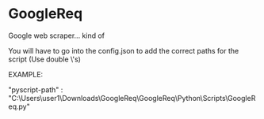# GoogleReq
Google web scraper... kind of


You will have to go into the config.json to add the correct paths for the script (Use double \\'s)

EXAMPLE:

"pyscript-path" : "C:\\Users\\user1\\Downloads\\GoogleReq\\GoogleReq\\Python\\Scripts\\GoogleReq.py" 
